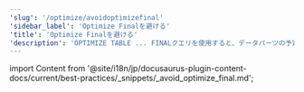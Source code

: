 ```yaml
---
'slug': '/optimize/avoidoptimizefinal'
'sidebar_label': 'Optimize Finalを避ける'
'title': 'Optimize Finalを避ける'
'description': 'OPTIMIZE TABLE ... FINALクエリを使用すると、データパーツの予定外のマージが開始されます。'
---
```


import Content from '@site/i18n/jp/docusaurus-plugin-content-docs/current/best-practices/_snippets/_avoid_optimize_final.md';

<Content />
